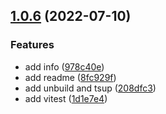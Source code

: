 ## [1.0.6](https://github.com/mistjs/monorepo-starter/compare/0.0.9...1.0.6) (2022-07-10)


### Features

* add info ([978c40e](https://github.com/mistjs/monorepo-starter/commit/978c40ebf7ff28f4f246eb009027bc3dc7072015))
* add readme ([8fc929f](https://github.com/mistjs/monorepo-starter/commit/8fc929fc6f645c90b146de90cb017e3782dc8356))
* add unbuild and tsup ([208dfc3](https://github.com/mistjs/monorepo-starter/commit/208dfc3d8ba6c0a01b9944314fc00ef2569d0a1d))
* add vitest ([1d1e7e4](https://github.com/mistjs/monorepo-starter/commit/1d1e7e48f72ebe6063aa4affa178d7ef78ab523a))



